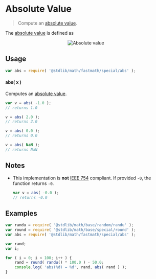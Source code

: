 # Absolute Value

> Compute an [absolute value][absolute-value].


<section class="intro">

The [absolute value][absolute-value] is defined as

<!-- <equation class="equation" label="eq:absolute_value" align="center" raw="|x| = \begin{cases} x & \textrm{if}\ x \geq 0 \\ -x & \textrm{if}\ x < 0\end{cases}" alt="Absolute value"> -->

<div class="equation" align="center" data-raw-text="|x| = \begin{cases} x &amp; \textrm{if}\ x \geq 0 \\ -x &amp; \textrm{if}\ x < 0\end{cases}" data-equation="eq:absolute_value">
    <img src="https://cdn.rawgit.com/stdlib-js/stdlib/c3e2f86421178131c44457b9e26878a2b14a8d19/lib/node_modules/@stdlib/math/fastmath/special/abs/docs/img/abs.svg" alt="Absolute value">
    <br>
</div>

<!-- </equation> -->

</section>

<!-- /.intro -->


<section class="usage">

## Usage

``` javascript
var abs = require( '@stdlib/math/fastmath/special/abs' );
```

#### abs( x )

Computes an [absolute value][absolute-value].

``` javascript
var v = abs( -1.0 );
// returns 1.0

v = abs( 2.0 );
// returns 2.0

v = abs( 0.0 );
// returns 0.0

v = abs( NaN );
// returns NaN
```

</section>

<!-- /.usage -->

<!-- Package usage notes. Make sure to keep an empty line after the `section` element and another before the `/section` close. -->

<section class="notes">

## Notes

* This implementation is __not__ [IEEE 754][ieee754] compliant. If provided `-0`, the function returns `-0`.

  ``` javascript
  var v = abs( -0.0 );
  // returns -0.0
  ```

</section>

<!-- /.notes -->

<section class="examples">

## Examples

``` javascript
var randu = require( '@stdlib/math/base/random/randu' );
var round = require( '@stdlib/math/base/special/round' );
var abs = require( '@stdlib/math/fastmath/special/abs' );

var rand;
var i;

for ( i = 0; i < 100; i++ ) {
    rand = round( randu() * 100.0 ) - 50.0;
    console.log( 'abs(%d) = %d', rand, abs( rand ) );
}
```

</section>

<!-- /.examples -->


<section class="links">

[absolute-value]: https://en.wikipedia.org/wiki/Absolute_value
[ieee754]: https://en.wikipedia.org/wiki/IEEE_754-1985

</section>

<!-- /.links -->
